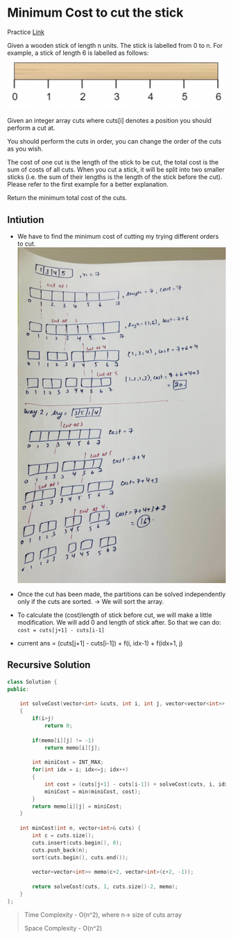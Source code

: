 # Minimum Cost to cut the stick

Practice [Link](https://leetcode.com/problems/minimum-cost-to-cut-a-stick/description/)

Given a wooden stick of length n units. The stick is labelled from 0 to n. For example, a stick of length 6 is labelled as follows:

![Alt text](/images/dp-b.png)

Given an integer array cuts where cuts[i] denotes a position you should perform a cut at.

You should perform the cuts in order, you can change the order of the cuts as you wish.

The cost of one cut is the length of the stick to be cut, the total cost is the sum of costs of all cuts. When you cut a stick, it will be split into two smaller sticks (i.e. the sum of their lengths is the length of the stick before the cut). Please refer to the first example for a better explanation.

Return the minimum total cost of the cuts.


## Intiution

- We have to find the minimum cost of cutting my trying different orders to cut.
![Alt text](/images/dp-c.png)

- Once the cut has been made, the partitions can be solved independently only if the cuts are sorted. -> We will sort the array.

- To calculate the (cost)length of stick before cut, we will make a little modification. We will add 0 and length of stick after. So that we can do: `cost = cuts[j+1] - cuts[i-1]`

- current ans = (cuts[j+1] - cuts[i-1]) + f(i, idx-1) + f(idx+1, j)
 

## Recursive Solution

```cpp
class Solution {
public:

    int solveCost(vector<int> &cuts, int i, int j, vector<vector<int>> &memo)
    {
        if(i>j)
            return 0;
        
        if(memo[i][j] != -1)
            return memo[i][j];
        
        int miniCost = INT_MAX;
        for(int idx = i; idx<=j; idx++)
        {
            int cost = (cuts[j+1] - cuts[i-1]) + solveCost(cuts, i, idx-1, memo) + solveCost(cuts, idx+1, j, memo);
            miniCost = min(miniCost, cost);
        }
        return memo[i][j] = miniCost;
    }

    int minCost(int n, vector<int>& cuts) {
        int c = cuts.size();
        cuts.insert(cuts.begin(), 0);
        cuts.push_back(n);
        sort(cuts.begin(), cuts.end());

        vector<vector<int>> memo(c+2, vector<int>(c+2, -1));

        return solveCost(cuts, 1, cuts.size()-2, memo);
    }
};
```


> Time Complexity - O(n^2), where n-> size of cuts array
> 
> Space Complexity - O(n^2)